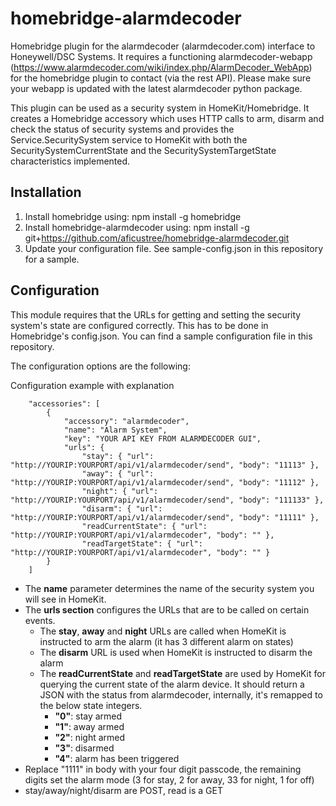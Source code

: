 # homebridge-alarmdecoder
Homebridge plugin for the alarmdecoder (alarmdecoder.com) interface to Honeywell/DSC Systems. It requires a functioning alarmdecoder-webapp (https://www.alarmdecoder.com/wiki/index.php/AlarmDecoder_WebApp) for the homebridge plugin to contact (via the rest API). Please make sure your webapp is updated with the latest alarmdecoder python package. 

This plugin can be used as a security system in HomeKit/Homebridge. It creates a Homebridge accessory which uses HTTP calls to arm, disarm and check the status of security systems 
and provides the Service.SecuritySystem service to HomeKit with both the SecuritySystemCurrentState and the SecuritySystemTargetState characteristics implemented.

## Installation

1. Install homebridge using: npm install -g homebridge
2. Install homebridge-alarmdecoder using: npm install -g git+https://github.com/aficustree/homebridge-alarmdecoder.git
3. Update your configuration file. See sample-config.json in this repository for a sample. 

## Configuration
This module requires that the URLs for getting and setting the security system's state are configured correctly. This has to be done in Homebridge's config.json. 
You can find a sample configuration file in this repository. 

The configuration options are the following:

Configuration example with explanation

```
    "accessories": [
        {
            "accessory": "alarmdecoder",
            "name": "Alarm System",
            "key": "YOUR API KEY FROM ALARMDECODER GUI",
            "urls": {
                "stay": { "url": "http://YOURIP:YOURPORT/api/v1/alarmdecoder/send", "body": "11113" },
                "away": { "url": "http://YOURIP:YOURPORT/api/v1/alarmdecoder/send", "body": "11112" },
                "night": { "url": "http://YOURIP:YOURPORT/api/v1/alarmdecoder/send", "body": "111133" },
                "disarm": { "url": "http://YOURIP:YOURPORT/api/v1/alarmdecoder/send", "body": "11111" },
                "readCurrentState": { "url": "http://YOURIP:YOURPORT/api/v1/alarmdecoder", "body": "" },
                "readTargetState": { "url": "http://YOURIP:YOURPORT/api/v1/alarmdecoder", "body": "" }
        }
    ]

```

- The **name** parameter determines the name of the security system you will see in HomeKit.
- The **urls section** configures the URLs that are to be called on certain events. 
  - The **stay**, **away** and **night** URLs are called when HomeKit is instructed to arm the alarm (it has 3 different alarm on states)
  - The **disarm** URL is used when HomeKit is instructed to disarm the alarm
  - The **readCurrentState** and **readTargetState** are used by HomeKit for querying the current state of the alarm device. It should return a JSON with the status from alarmdecoder, internally, it's remapped to the below state integers.
    - **"0"**: stay armed
    - **"1"**: away armed
    - **"2"**: night armed
    - **"3"**: disarmed
    - **"4"**: alarm has been triggered
- Replace "1111" in body with your four digit passcode, the remaining digits set the alarm mode (3 for stay, 2 for away, 33 for night, 1 for off)
- stay/away/night/disarm are POST, read is a GET

